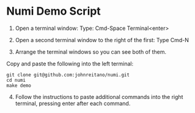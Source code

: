 # Numi Demo Script

1. Open a terminal window: Type: Cmd-Space Terminal\<enter\>

2. Open a second terminal window to the right of the first: Type Cmd-N

3. Arrange the terminal windows so you can see both of them.

Copy and paste the following into the left terminal:
```
git clone git@github.com:johnreitano/numi.git
cd numi
make demo
```

4. Follow the instructions to paste additional commands into the right terminal, pressing enter after each command.
